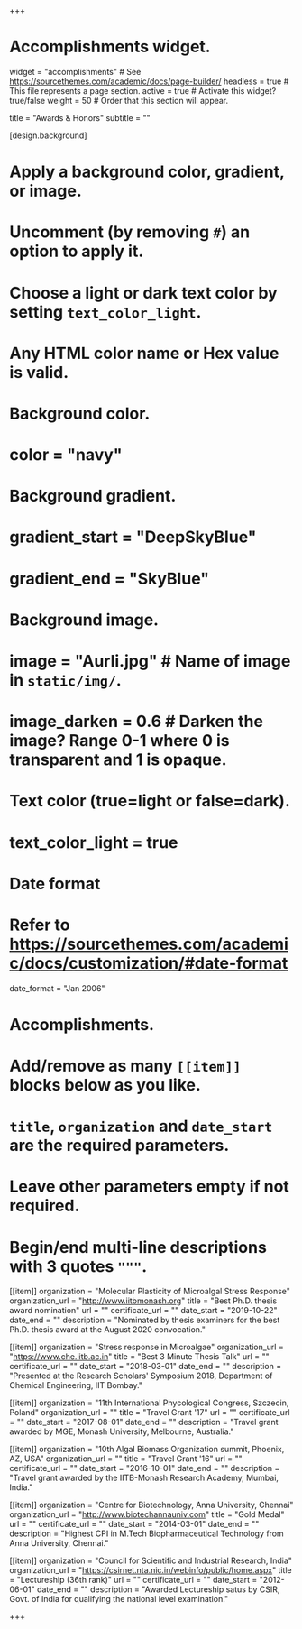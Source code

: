 +++
# Accomplishments widget.
widget = "accomplishments"  # See https://sourcethemes.com/academic/docs/page-builder/
headless = true  # This file represents a page section.
active = true  # Activate this widget? true/false
weight = 50  # Order that this section will appear.

title = "Awards & Honors"
subtitle = ""

[design.background]
  # Apply a background color, gradient, or image.
  #   Uncomment (by removing `#`) an option to apply it.
  #   Choose a light or dark text color by setting `text_color_light`.
  #   Any HTML color name or Hex value is valid.
  
  # Background color.
  # color = "navy"
  
  # Background gradient.
  # gradient_start = "DeepSkyBlue"
  # gradient_end = "SkyBlue"
  
  # Background image.
  # image = "Aurli.jpg"  # Name of image in `static/img/`.
  # image_darken = 0.6  # Darken the image? Range 0-1 where 0 is transparent and 1 is opaque.

  # Text color (true=light or false=dark).
  # text_color_light = true  

# Date format
#   Refer to https://sourcethemes.com/academic/docs/customization/#date-format
date_format = "Jan 2006"

# Accomplishments.
#   Add/remove as many `[[item]]` blocks below as you like.
#   `title`, `organization` and `date_start` are the required parameters.
#   Leave other parameters empty if not required.
#   Begin/end multi-line descriptions with 3 quotes `"""`.

[[item]]
  organization = "Molecular Plasticity of Microalgal Stress Response"
  organization_url = "http://www.iitbmonash.org"
  title = "Best Ph.D. thesis award nomination"
  url = ""
  certificate_url = ""
  date_start = "2019-10-22"
  date_end = ""
  description = "Nominated by thesis examiners for the best Ph.D. thesis award at the August 2020 convocation."

[[item]]
  organization = "Stress response in Microalgae"
  organization_url = "https://www.che.iitb.ac.in"
  title = "Best 3 Minute Thesis Talk"
  url = ""
  certificate_url = ""
  date_start = "2018-03-01"
  date_end = ""
  description = "Presented at the Research Scholars' Symposium 2018, Department of Chemical Engineering, IIT Bombay."
  
[[item]]
  organization = "11th International Phycological Congress, Szczecin, Poland"
  organization_url = ""
  title = "Travel Grant '17"
  url = ""
  certificate_url = ""
  date_start = "2017-08-01"
  date_end = ""
  description = "Travel grant awarded by MGE, Monash University, Melbourne, Australia."

[[item]]
  organization = "10th Algal Biomass Organization summit, Phoenix, AZ, USA"
  organization_url = ""
  title = "Travel Grant '16"
  url = ""
  certificate_url = ""
  date_start = "2016-10-01"
  date_end = ""
  description = "Travel grant awarded by the IITB-Monash Research Academy, Mumbai, India."
  
  [[item]]
  organization = "Centre for Biotechnology, Anna University, Chennai"
  organization_url = "http://www.biotechannauniv.com"
  title = "Gold Medal"
  url = ""
  certificate_url = ""
  date_start = "2014-03-01"
  date_end = ""
  description = "Highest CPI in M.Tech Biopharmaceutical Technology from Anna University, Chennai."
  
  [[item]]
  organization = "Council for Scientific and Industrial Research, India"
  organization_url = "https://csirnet.nta.nic.in/webinfo/public/home.aspx"
  title = "Lectureship (36th rank)"
  url = ""
  certificate_url = ""
  date_start = "2012-06-01"
  date_end = ""
  description = "Awarded Lectureship satus by CSIR, Govt. of India for qualifying the national level examination."
  
+++
